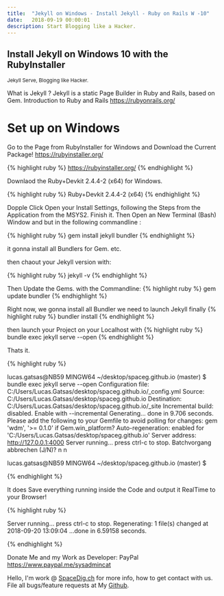 ```yaml
---
title:  "Jekyll on Windows - Install Jekyll - Ruby on Rails W -10"
date:   2018-09-19 00:00:01
description: Start Blogging like a Hacker.
---
```

<h2 id="this-post-is-the-last-of-a-series-of-posts-in-which-i-write-about-the-observable-type-in-the-first-post-we-went-ahead-writing-an-observable-from-scratch-in-order-to-fully-understand-it-we-then-explored-how-to-create-observables-from-values-arrays-dom-events-and-promises-this-time-well-focus-on-compositions-by-rewriting-some-basic-composition-operators">
Install Jekyll on Windows 10 with the RubyInstaller </h2>



<small>Jekyll Serve, Blogging like Hacker.</small>

What is Jekyll ? Jekyll is a static Page Builder in Ruby and Rails, based on Gem. 
Introduction to Ruby and Rails
<a href="https://rubyonrails.org/">https://rubyonrails.org/</a>


<h1>Set up on Windows</h1>

Go to the Page from RubyInstaller for Windows and Download the Current Package!
<a href="https://rubyinstaller.org/">https://rubyinstaller.org/</a>

{% highlight ruby %}
https://rubyinstaller.org/
{% endhighlight %}

Downlaod the Ruby+Devkit 2.4.4-2 (x64)  for Windows. 

{% highlight ruby %}
Ruby+Devkit 2.4.4-2 (x64) 
{% endhighlight %}

Dopple Click Open your Install Settings, following the Steps from the Application from the MSYS2. 
Finish it. Then Open an New Terminal (Bash) Window and but in the following commandline : 


{% highlight ruby %}
gem install jekyll bundler
{% endhighlight %}

it gonna install all Bundlers for Gem. etc. 

then chaout your Jekyll version with: 

{% highlight ruby %}
jekyll -v 
{% endhighlight %}

Then Update the Gems. with the Commandline: 
{% highlight ruby %}
gem update bundler
{% endhighlight %}

Right now, we gonna install all Bundler we need to launch Jekyll finally 
{% highlight ruby %}
bundler install 
{% endhighlight %}


then launch your Project on your Localhost with 
{% highlight ruby %}
bundle exec jekyll serve --open
{% endhighlight %}


Thats it. 

{% highlight ruby %}

lucas.gatsas@NB59 MINGW64 ~/desktop/spaceg.github.io (master)
$ bundle exec jekyll serve --open
Configuration file: C:/Users/Lucas.Gatsas/desktop/spaceg.github.io/_config.yml
            Source: C:/Users/Lucas.Gatsas/desktop/spaceg.github.io
       Destination: C:/Users/Lucas.Gatsas/desktop/spaceg.github.io/_site
 Incremental build: disabled. Enable with --incremental
      Generating...
                    done in 9.706 seconds.
  Please add the following to your Gemfile to avoid polling for changes:
    gem 'wdm', '>= 0.1.0' if Gem.win_platform?
 Auto-regeneration: enabled for 'C:/Users/Lucas.Gatsas/desktop/spaceg.github.io'
    Server address: http://127.0.0.1:4000
  Server running... press ctrl-c to stop.
Batchvorgang abbrechen (J/N)? n
n

lucas.gatsas@NB59 MINGW64 ~/desktop/spaceg.github.io (master)
$

{% endhighlight %}

It does Save everything running inside the Code and output it RealTime to your Browser!


{% highlight ruby %}

  Server running... press ctrl-c to stop.
      Regenerating: 1 file(s) changed at 2018-09-20 13:09:04 ...done in 6.59158 seconds.

{% endhighlight %}


Donate Me and my Work as Developer: PayPal <a href="https://www.paypal.me/sysadmincat">https://www.paypal.me/sysadmincat </a>


 Hello, I'm work @ [SpaceDig.ch][spacedig] for more info, how to get contact with us. File all bugs/feature requests at My  [Github][jekyll-gh].

[jekyll-gh]: https://github.com/spaceg
[spacedig]:    http://spacedig.ch
